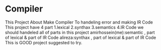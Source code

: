 # Compiler
This Project About Make Compiler To handeling error and making IR Code
This project have 4 part
1.lexical
2.synthax
3.semantics
4.IR Code
we should handeled all of parts in this project
amirhossein(me):semantic , part of lexical & part of IR Code    alireza:synthax ,  part of lexical & part of IR Code
This is GOOD project suggested to try.
